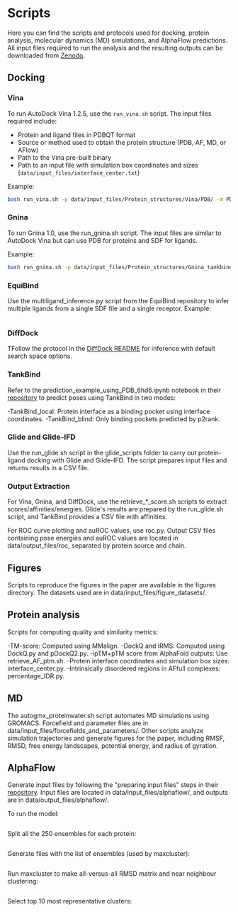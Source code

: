 # Scripts

Here you can find the scripts and protocols used for docking, protein analysis, molecular dynamics (MD) simulations, and AlphaFlow predictions. All input files required to run the analysis and the resulting outputs can be downloaded from [Zenodo](#).

## Docking

### Vina

To run AutoDock Vina 1.2.5, use the `run_vina.sh` script. The input files required include:
- Protein and ligand files in PDBQT format
- Source or method used to obtain the protein structure (PDB, AF, MD, or AFlow)
- Path to the Vina pre-built binary
- Path to an input file with simulation box coordinates and sizes (`data/input_files/interface_center.txt`)

Example:
```bash
bash run_vina.sh -p data/input_files/Protein_structures/Vina/PDB/ -m PDB -o data/output_files/outputs_vina/ -c data/input_files/interface_center.txt -v tools/vina_1.2.5_linux -l data/input_files/Ligands/ligands_vina
```

### Gnina
To run Gnina 1.0, use the run_gnina.sh script. The input files are similar to AutoDock Vina but can use PDB for proteins and SDF for ligands. 

Example:
```bash
bash run_gnina.sh -p data/input_files/Protein_structures/Gnina_tankbind_diffdock/PDB/ -m PDB -o data/output_files/outputs_gnina/ [-c] data/input_files/interface_center.txt -v tools/gnina -l data/input_files/Ligands/ligands/ligands_benchmark_1E50.sdf
```

### EquiBind
Use the multiligand_inference.py script from the EquiBind repository to infer multiple ligands from a single SDF file and a single receptor.
Example:
```python multiligand_inference.py -o data/output_files/outputs_equibind/ -r data/input_files/Protein_structures/Gnina_tankbind_diffdock/PDB/1e50A.pdb -l data/input_files/Ligands/ligands/ligands_benchmark_1E50.sdf
```
### DiffDock
TFollow the protocol in the [DiffDock README](https://github.com/gcorso/DiffDock) for inference with default search space options. 

### TankBind
Refer to the prediction_example_using_PDB_6hd6.ipynb notebook in their [repository](https://github.com/luwei0917/TankBind) to predict poses using TankBind in two modes:

-TankBind_local: Protein interface as a binding pocket using interface coordinates.
-TankBind_blind: Only binding pockets predicted by p2rank.

### Glide and Glide-IFD
Use the run_glide.sh script in the glide_scripts folder to carry out protein-ligand docking with Glide and Glide-IFD. The script prepares input files and returns results in a CSV file.

### Output Extraction
For Vina, Gnina, and DiffDock, use the retrieve_*_score.sh scripts to extract scores/affinities/energies. Glide's results are prepared by the run_glide.sh script, and TankBind provides a CSV file with affinities.

For ROC curve plotting and auROC values, use roc.py. Output CSV files containing pose energies and auROC values are located in data/output_files/roc, separated by protein source and chain. 

## Figures

Scripts to reproduce the figures in the paper are available in the figures directory. The datasets used are in data/input_files/figure_datasets/.

## Protein analysis

Scripts for computing quality and similarity metrics:

-TM-score: Computed using MMalign.
-DockQ and iRMS: Computed using DockQ.py and pDockQ2.py.
-ipTM+pTM score from AlphaFold outputs: Use retrieve_AF_ptm.sh.
-Protein interface coordinates and simulation box sizes: interface_center.py.
-Intrinsically disordered regions in AFfull complexes: percentage_IDR.py.

## MD

The autogmx_proteinwater.sh script automates MD simulations using GROMACS. Forcefield and parameter files are in data/input_files/forcefields_and_parameters/. Other scripts analyze simulation trajectories and generate figures for the paper, including RMSF, RMSD, free energy landscapes, potential energy, and radius of gyration.

## AlphaFlow
Generate input files by following the "preparing input files" steps in their [repository](https://github.com/bjing2016/alphaflow). Input files are located in data/input_files/alphaflow/, and outputs are in data/output_files/alphaflow/.

To run the model:

```python predict.py --mode alphafold --input_csv data/input_files/alphaflow/benchmark.csv --msa_dir data/input_files/alphaflow/MSA/ --weights alphaflow_md_base_202402.pt --samples 250 --outpdb data/output_files/alphaflow/outputs
```
Split all the 250 ensembles for each protein:
```for protein in data/output_files/alphaflow/outputs/*.pdb; do mkdir data/output_files/alphaflow/ensembles/$(basename $protein .pdb); csplit -z $protein '/^MODEL/' '{*}'; for file in data/output_files/alphaflow/ensembles/xx*; do mv "$file" data/output_files/alphaflow/ensembles/$(basename $protein .pdb)/"${file}.pdb"; done ; done
```
Generate files with the list of ensembles (used by maxcluster):
```for ensemble in data/output_files/alphaflow/ensembles/*; do for protein in $ensemble/*; do echo $protein >> data/output_files/alphaflow/maxcluster_input/$(basename $ensemble .pdb).list; done ; done
```
Run maxcluster to make all-versus-all RMSD matrix and near neighbour clustering:
```for protein in data/output_files/alphaflow/maxcluster_input/; do ./maxcluster64bit -l $(basename $protein).list -rmsd -C 5 >> data/output_files/alphaflow/maxcluster_output/$(basename $protein)_clusters.out; done
```
Select top 10 most representative clusters:
```for clusters in data/output_files/alphaflow/maxcluster_output/*.out; do for i in $(cat $clusters | grep INFO | grep Cluster -A10 | head -n 11 | tail -n10 | cut -d':' -f3 | awk '{print $4}'); do cp $i data/output_files/alphaflow/ensembles/$(basename $clusters _clusters.out)/top10/; done; done
```

